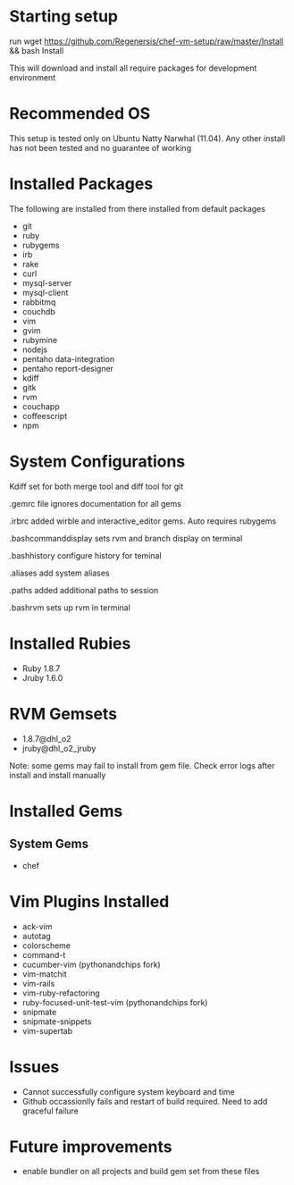 Starting setup
==============

run wget https://github.com/Regenersis/chef-vm-setup/raw/master/Install && bash Install

This will download and install all require packages for development environment

Recommended OS
==============

This setup is tested only on Ubuntu Natty Narwhal (11.04). Any other install has not been tested and no guarantee of working

Installed Packages
==================

The following are installed from there installed from default packages

- git
- ruby
- rubygems
- irb
- rake
- curl
- mysql-server
- mysql-client
- rabbitmq
- couchdb
- vim
- gvim
- rubymine
- nodejs
- pentaho data-integration
- pentaho report-designer
- kdiff
- gitk
- rvm
- couchapp
- coffeescript
- npm


System Configurations
=====================

Kdiff set for both merge tool and diff tool for git

.gemrc file ignores documentation for all gems

.irbrc added wirble and interactive_editor gems. Auto requires rubygems

.bashcommanddisplay sets rvm and branch display on terminal

.bashhistory configure history for teminal

.aliases add system aliases

.paths added additional paths to session

.bashrvm sets up rvm in terminal

Installed Rubies
================

- Ruby 1.8.7
- Jruby 1.6.0

RVM Gemsets
===========

- 1.8.7@dhl_o2
- jruby@dhl_o2_jruby

Note: some gems may fail to install from gem file. Check error logs after install and install manually

Installed Gems
==============

System Gems
-----------

- chef


Vim Plugins Installed
=====================

- ack-vim
- autotag
- colorscheme
- command-t
- cucumber-vim (pythonandchips fork)
- vim-matchit
- vim-rails
- vim-ruby-refactoring
- ruby-focused-unit-test-vim (pythonandchips fork)
- snipmate
- snipmate-snippets
- vim-supertab

Issues
======

- Cannot successfully configure system keyboard and time
- Github occassionlly fails and restart of build required. Need to add graceful failure

Future improvements
===================

- enable bundler on all projects and build gem set from these files
